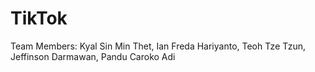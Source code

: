 # TikTok

Team Members: Kyal Sin Min Thet, Ian Freda Hariyanto, Teoh Tze Tzun, Jeffinson Darmawan, Pandu Caroko Adi
